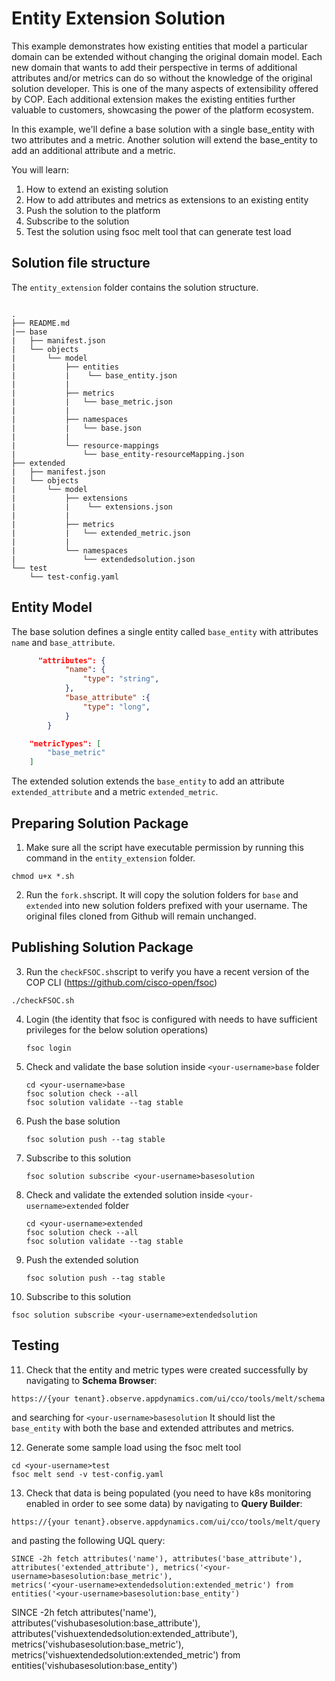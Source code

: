 # Entity Extension Solution

This example demonstrates how existing entities that model a particular domain can be extended without changing the original domain model. Each new domain that wants to add their perspective in terms of additional attributes and/or metrics can do so without the knowledge of the original solution developer. This is one of the many aspects of extensibility offered by COP. Each additional extension makes the existing entities further valuable to customers, showcasing the power of the platform ecosystem.

In this example, we'll define a base solution with a single base_entity with two attributes and a metric. Another solution will extend the base_entity to add an additional attribute and a metric.

You will learn:

1. How to extend an existing solution
2. How to add attributes and metrics as extensions to an existing entity
3. Push the solution to the platform
4. Subscribe to the solution
5. Test the solution using fsoc melt tool that can generate test load

## Solution file structure

The `entity_extension` folder contains the solution structure.
```text

.
├── README.md
|── base
|   ├── manifest.json
|   └── objects
|       └── model
|           ├── entities 
|           |    └── base_entity.json
|           |   
|           ├── metrics
|           |   └── base_metric.json
|           |   
|           ├── namespaces
|           |   └── base.json
|           |   
|           └── resource-mappings
|               └── base_entity-resourceMapping.json
├── extended
|   ├── manifest.json
|   └── objects
|       └── model
|           ├── extensions 
|           |    └── extensions.json
|           |   
|           ├── metrics
|           |   └── extended_metric.json
|           |   
|           └── namespaces
|               └── extendedsolution.json
└── test       
    └── test-config.yaml

```
## Entity Model

The base solution defines a single entity called `base_entity` with attributes `name` and `base_attribute`.

```json
      "attributes": {
            "name": {
                "type": "string",
            },
            "base_attribute" :{
                "type": "long",
            }
        }   
```

```json
    "metricTypes": [
        "base_metric"
    ]
```
The extended solution extends the `base_entity` to add an attribute `extended_attribute` and a metric `extended_metric`.

## Preparing Solution Package

1. Make sure all the script have executable permission by running this command in the `entity_extension` folder.
```shell
chmod u+x *.sh
```

2. Run the `fork.sh`script. It will copy the solution folders for `base` and `extended` into new solution folders prefixed with your username. The original files cloned from Github will remain unchanged.


## Publishing Solution Package


3. Run the `checkFSOC.sh`script to verify you have a recent version of the COP CLI (https://github.com/cisco-open/fsoc)
```shell
./checkFSOC.sh
```
4. Login (the identity that fsoc is configured with needs to have sufficient privileges for the below solution operations)
    ```shell
   fsoc login
   ```
5. Check and validate the base solution inside `<your-username>base` folder 
   ```shell
   cd <your-username>base
   fsoc solution check --all
   fsoc solution validate --tag stable
   ```
6. Push the base solution
   ```shell
   fsoc solution push --tag stable
   ```
7. Subscribe to this solution
   ```shell
   fsoc solution subscribe <your-username>basesolution
   ```
8. Check and validate the extended solution inside `<your-username>extended` folder 
   ```shell
   cd <your-username>extended
   fsoc solution check --all
   fsoc solution validate --tag stable
   ```
9. Push the extended solution
   ```shell
   fsoc solution push --tag stable
   ```
10. Subscribe to this solution
   ```shell
   fsoc solution subscribe <your-username>extendedsolution
   ```    

## Testing

11. Check that the entity and metric types were created successfully by navigating to **Schema Browser**:
   ```
   https://{your tenant}.observe.appdynamics.com/ui/cco/tools/melt/schema
   ``` 
   and searching for `<your-username>basesolution` 
   It should list the `base_entity` with both the base and extended attributes and metrics.

12. Generate some sample load using the fsoc melt tool
```
cd <your-username>test
fsoc melt send -v test-config.yaml
```

13. Check that data is being populated (you need to have k8s monitoring enabled in order to see some data) by navigating to **Query Builder**:
   ```
   https://{your tenant}.observe.appdynamics.com/ui/cco/tools/melt/query
   ``` 
   and pasting the following UQL query:
   ```
   SINCE -2h fetch attributes('name'), attributes('base_attribute'), attributes('extended_attribute'), metrics('<your-username>basesolution:base_metric'),
 metrics('<your-username>extendedsolution:extended_metric') from entities('<your-username>basesolution:base_entity')
   ```



   SINCE -2h fetch attributes('name'), attributes('vishubasesolution:base_attribute'), attributes('vishuextendedsolution:extended_attribute'), metrics('vishubasesolution:base_metric'),
 metrics('vishuextendedsolution:extended_metric') from entities('vishubasesolution:base_entity')